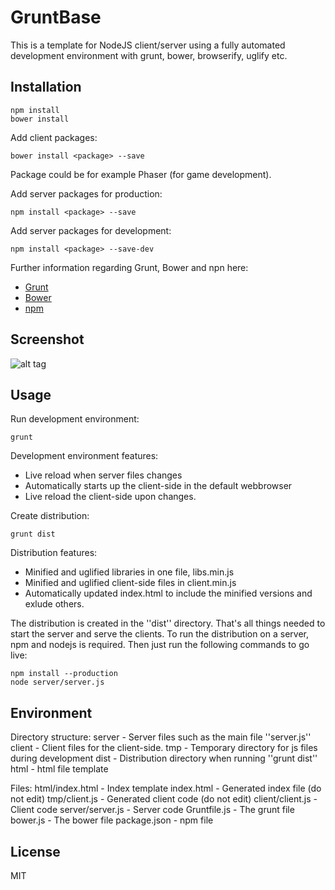 # GruntBase

This is a template for NodeJS client/server using a fully automated development environment
with grunt, bower, browserify, uglify etc.

## Installation

~~~~
npm install
bower install
~~~~

Add client packages:
~~~~
bower install <package> --save
~~~~
Package could be for example Phaser (for game development).

Add server packages for production:
~~~~
npm install <package> --save
~~~~

Add server packages for development:
~~~~
npm install <package> --save-dev
~~~~

Further information regarding Grunt, Bower and npn here:

* [Grunt](http://gruntjs.com/)
* [Bower](https://bower.io/)
* [npm](https://www.npmjs.com/)

## Screenshot

![alt tag](https://raw.github.com/lallassu/gruntbase/master/example.gif)

## Usage

Run development environment:
~~~~
grunt
~~~~

Development environment features:
- Live reload when server files changes
- Automatically starts up the client-side in the default webbrowser
- Live reload the client-side upon changes.

Create distribution:
~~~~
grunt dist
~~~~

Distribution features:
- Minified and uglified libraries in one file, libs.min.js
- Minified and uglified client-side files in client.min.js
- Automatically updated index.html to include the minified versions and exlude others.

The distribution is created in the ''dist'' directory. That's all things needed to start the server
and serve the clients. To run the distribution on a server, npm and nodejs is required. Then just run 
the following commands to go live:
~~~~
npm install --production 
node server/server.js
~~~~


## Environment

Directory structure:
    server - Server files such as the main file ''server.js''
    client - Client files for the client-side.
    tmp    - Temporary directory for js files during development
    dist   - Distribution directory when running ''grunt dist''
    html   - html file template

Files:
    html/index.html  - Index template 
    index.html       - Generated index file  (do not edit)
    tmp/client.js    - Generated client code (do not edit)
    client/client.js - Client code 
    server/server.js - Server code
    Gruntfile.js     - The grunt file 
    bower.js         - The bower file 
    package.json     - npm file


## License

MIT 
